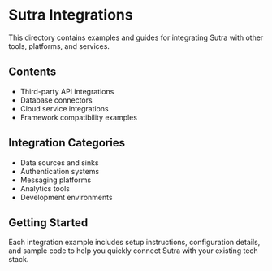 # Sutra Integrations

This directory contains examples and guides for integrating Sutra with other tools, platforms, and services.

## Contents

- Third-party API integrations
- Database connectors
- Cloud service integrations
- Framework compatibility examples

## Integration Categories

- Data sources and sinks
- Authentication systems
- Messaging platforms
- Analytics tools
- Development environments

## Getting Started

Each integration example includes setup instructions, configuration details, and sample code to help you quickly connect Sutra with your existing tech stack.
